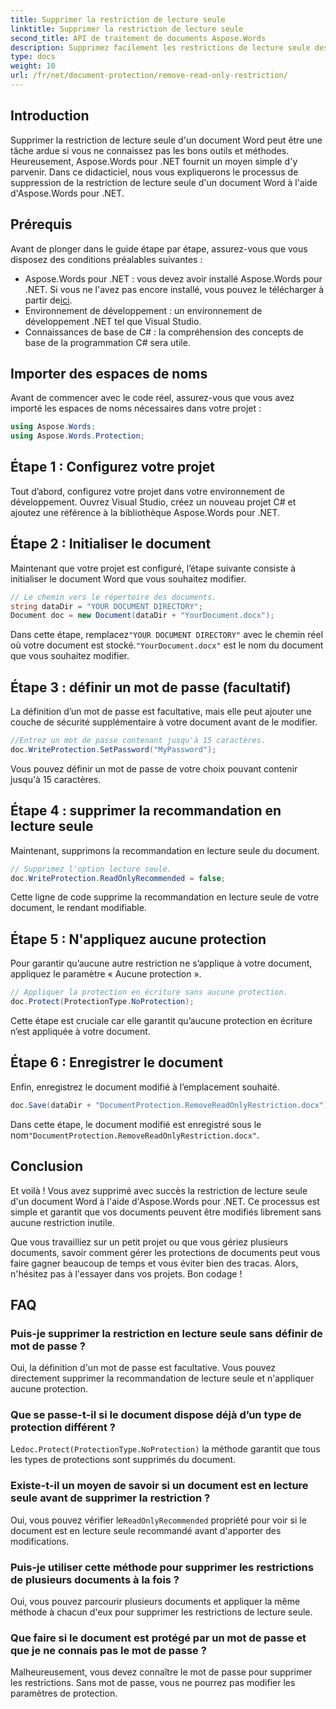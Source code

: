 ```yaml
---
title: Supprimer la restriction de lecture seule
linktitle: Supprimer la restriction de lecture seule
second_title: API de traitement de documents Aspose.Words
description: Supprimez facilement les restrictions de lecture seule des documents Word à l'aide d'Aspose.Words pour .NET grâce à notre guide détaillé étape par étape. Idéal pour les développeurs.
type: docs
weight: 10
url: /fr/net/document-protection/remove-read-only-restriction/
---
```

## Introduction

Supprimer la restriction de lecture seule d'un document Word peut être une tâche ardue si vous ne connaissez pas les bons outils et méthodes. Heureusement, Aspose.Words pour .NET fournit un moyen simple d'y parvenir. Dans ce didacticiel, nous vous expliquerons le processus de suppression de la restriction de lecture seule d'un document Word à l'aide d'Aspose.Words pour .NET.

## Prérequis

Avant de plonger dans le guide étape par étape, assurez-vous que vous disposez des conditions préalables suivantes :

-  Aspose.Words pour .NET : vous devez avoir installé Aspose.Words pour .NET. Si vous ne l'avez pas encore installé, vous pouvez le télécharger à partir de[ici](https://releases.aspose.com/words/net/).
- Environnement de développement : un environnement de développement .NET tel que Visual Studio.
- Connaissances de base de C# : la compréhension des concepts de base de la programmation C# sera utile.

## Importer des espaces de noms

Avant de commencer avec le code réel, assurez-vous que vous avez importé les espaces de noms nécessaires dans votre projet :

```csharp
using Aspose.Words;
using Aspose.Words.Protection;
```

## Étape 1 : Configurez votre projet

Tout d’abord, configurez votre projet dans votre environnement de développement. Ouvrez Visual Studio, créez un nouveau projet C# et ajoutez une référence à la bibliothèque Aspose.Words pour .NET.

## Étape 2 : Initialiser le document

Maintenant que votre projet est configuré, l’étape suivante consiste à initialiser le document Word que vous souhaitez modifier.

```csharp
// Le chemin vers le répertoire des documents.
string dataDir = "YOUR DOCUMENT DIRECTORY";
Document doc = new Document(dataDir + "YourDocument.docx");
```

 Dans cette étape, remplacez`"YOUR DOCUMENT DIRECTORY"` avec le chemin réel où votre document est stocké.`"YourDocument.docx"` est le nom du document que vous souhaitez modifier.

## Étape 3 : définir un mot de passe (facultatif)

La définition d’un mot de passe est facultative, mais elle peut ajouter une couche de sécurité supplémentaire à votre document avant de le modifier.

```csharp
//Entrez un mot de passe contenant jusqu'à 15 caractères.
doc.WriteProtection.SetPassword("MyPassword");
```

Vous pouvez définir un mot de passe de votre choix pouvant contenir jusqu'à 15 caractères.

## Étape 4 : supprimer la recommandation en lecture seule

Maintenant, supprimons la recommandation en lecture seule du document.

```csharp
// Supprimez l'option lecture seule.
doc.WriteProtection.ReadOnlyRecommended = false;
```

Cette ligne de code supprime la recommandation en lecture seule de votre document, le rendant modifiable.

## Étape 5 : N'appliquez aucune protection

Pour garantir qu’aucune autre restriction ne s’applique à votre document, appliquez le paramètre « Aucune protection ».

```csharp
// Appliquer la protection en écriture sans aucune protection.
doc.Protect(ProtectionType.NoProtection);
```

Cette étape est cruciale car elle garantit qu’aucune protection en écriture n’est appliquée à votre document.

## Étape 6 : Enregistrer le document

Enfin, enregistrez le document modifié à l’emplacement souhaité.

```csharp
doc.Save(dataDir + "DocumentProtection.RemoveReadOnlyRestriction.docx");
```

 Dans cette étape, le document modifié est enregistré sous le nom`"DocumentProtection.RemoveReadOnlyRestriction.docx"`.

## Conclusion

Et voilà ! Vous avez supprimé avec succès la restriction de lecture seule d'un document Word à l'aide d'Aspose.Words pour .NET. Ce processus est simple et garantit que vos documents peuvent être modifiés librement sans aucune restriction inutile. 

Que vous travailliez sur un petit projet ou que vous gériez plusieurs documents, savoir comment gérer les protections de documents peut vous faire gagner beaucoup de temps et vous éviter bien des tracas. Alors, n'hésitez pas à l'essayer dans vos projets. Bon codage !

## FAQ

### Puis-je supprimer la restriction en lecture seule sans définir de mot de passe ?

Oui, la définition d'un mot de passe est facultative. Vous pouvez directement supprimer la recommandation de lecture seule et n'appliquer aucune protection.

### Que se passe-t-il si le document dispose déjà d’un type de protection différent ?

Le`doc.Protect(ProtectionType.NoProtection)` la méthode garantit que tous les types de protections sont supprimés du document.

### Existe-t-il un moyen de savoir si un document est en lecture seule avant de supprimer la restriction ?

 Oui, vous pouvez vérifier le`ReadOnlyRecommended` propriété pour voir si le document est en lecture seule recommandé avant d'apporter des modifications.

### Puis-je utiliser cette méthode pour supprimer les restrictions de plusieurs documents à la fois ?

Oui, vous pouvez parcourir plusieurs documents et appliquer la même méthode à chacun d'eux pour supprimer les restrictions de lecture seule.

### Que faire si le document est protégé par un mot de passe et que je ne connais pas le mot de passe ?

Malheureusement, vous devez connaître le mot de passe pour supprimer les restrictions. Sans mot de passe, vous ne pourrez pas modifier les paramètres de protection.